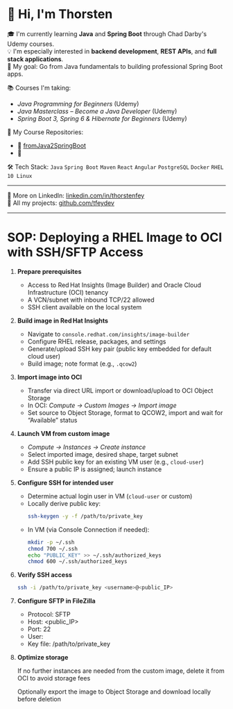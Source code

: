 # 👋 Hi, I'm Thorsten

🎓 I'm currently learning **Java** and **Spring Boot** through Chad Darby's Udemy courses.  
💡 I'm especially interested in **backend development**, **REST APIs**, and **full stack applications**.  
🌱 My goal: Go from Java fundamentals to building professional Spring Boot apps.

📚 Courses I'm taking:
- *Java Programming for Beginners* (Udemy)  
- *Java Masterclass – Become a Java Developer* (Udemy)  
- *Spring Boot 3, Spring 6 & Hibernate for Beginners* (Udemy)

📌 My Course Repositories:
- 🔗 [fromJava2SpringBoot](https://github.com/tfeydev/fromJava2SpringBoot)  
- 🔗 

🛠️ Tech Stack:
`Java` `Spring Boot` `Maven` `React` `Angular` `PostgreSQL` `Docker` `RHEL 10 Linux`

---

📎 More on LinkedIn: [linkedin.com/in/thorstenfey](https://linkedin.com/in/thorstenfey)  
📂 All my projects: [github.com/tfeydev](https://github.com/tfeydev)




---

# SOP: Deploying a RHEL Image to OCI with SSH/SFTP Access

1. **Prepare prerequisites**  
   - Access to Red Hat Insights (Image Builder) and Oracle Cloud Infrastructure (OCI) tenancy  
   - A VCN/subnet with inbound TCP/22 allowed  
   - SSH client available on the local system  

2. **Build image in Red Hat Insights**  
   - Navigate to `console.redhat.com/insights/image-builder`  
   - Configure RHEL release, packages, and settings  
   - Generate/upload SSH key pair (public key embedded for default cloud user)  
   - Build image; note format (e.g., `.qcow2`)  

3. **Import image into OCI**  
   - Transfer via direct URL import or download/upload to OCI Object Storage  
   - In OCI: *Compute → Custom Images → Import image*  
   - Set source to Object Storage, format to QCOW2, import and wait for “Available” status  

4. **Launch VM from custom image**  
   - *Compute → Instances → Create instance*  
   - Select imported image, desired shape, target subnet  
   - Add SSH public key for an existing VM user (e.g., `cloud-user`)  
   - Ensure a public IP is assigned; launch instance  

5. **Configure SSH for intended user**  
   - Determine actual login user in VM (`cloud-user` or custom)  
   - Locally derive public key:  
     ```bash
     ssh-keygen -y -f /path/to/private_key
     ```  
   - In VM (via Console Connection if needed):  
     ```bash
     mkdir -p ~/.ssh
     chmod 700 ~/.ssh
     echo "PUBLIC_KEY" >> ~/.ssh/authorized_keys
     chmod 600 ~/.ssh/authorized_keys
     ```  

6. **Verify SSH access**  
    ```bash
    ssh -i /path/to/private_key <username>@<public_IP>
    ```

7. **Configure SFTP in FileZilla**
    - Protocol: SFTP
    - Host: <public_IP>
    - Port: 22
    - User: <username>
    - Key file: /path/to/private_key

8. **Optimize storage**

    If no further instances are needed from the custom image, delete it from OCI to avoid storage fees

    Optionally export the image to Object Storage and download locally before deletion
